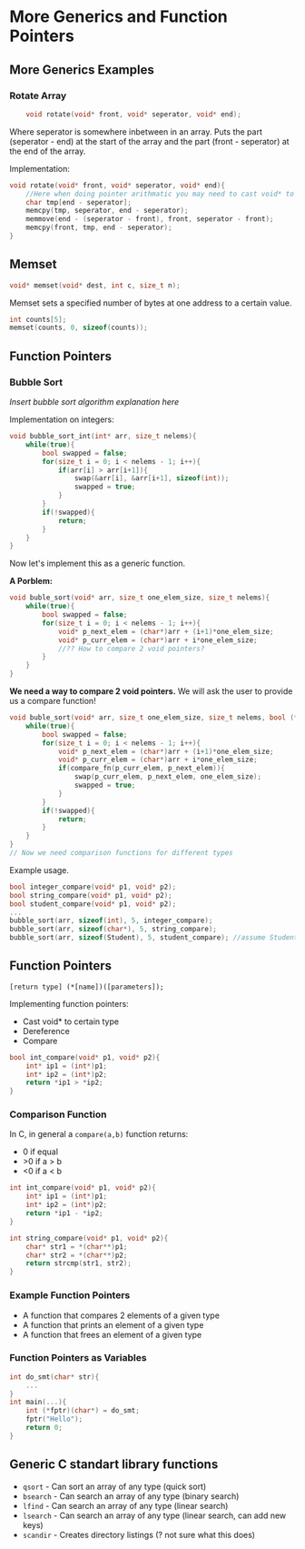 # More Generics and Function Pointers

## More Generics Examples

### Rotate Array

```c
    void rotate(void* front, void* seperator, void* end);
```
Where seperator is somewhere inbetween in an array.
Puts the part (seperator - end) at the start of the array and the part (front - seperator) at the end of the array.

Implementation:
```c
void rotate(void* front, void* seperator, void* end){
    //Here when doing pointer arithmatic you may need to cast void* to char*
    char tmp[end - seperator];
    memcpy(tmp, seperator, end - seperator);
    memmove(end - (seperator - front), front, seperator - front);
    memcpy(front, tmp, end - seperator);
}
```

## Memset

```c
void* memset(void* dest, int c, size_t n);
```
Memset sets a specified number of bytes at one address to a certain value.

```c
int counts[5];
memset(counts, 0, sizeof(counts));
```

## Function Pointers

### Bubble Sort
*Insert bubble sort algorithm explanation here*

Implementation on integers:
```c
void bubble_sort_int(int* arr, size_t nelems){
    while(true){
        bool swapped = false;
        for(size_t i = 0; i < nelems - 1; i++){
            if(arr[i] > arr[i+1]){
                swap(&arr[i], &arr[i+1], sizeof(int));
                swapped = true;
            }
        }
        if(!swapped){
            return;
        }
    }
}
```

Now let's implement this as a generic function.

**A Porblem:**

```c
void buble_sort(void* arr, size_t one_elem_size, size_t nelems){
    while(true){
        bool swapped = false;
        for(size_t i = 0; i < nelems - 1; i++){
            void* p_next_elem = (char*)arr + (i+1)*one_elem_size;
            void* p_curr_elem = (char*)arr + i*one_elem_size;
            //?? How to compare 2 void pointers?
        }
    }
}
```
**We need a way to compare 2 void pointers.**
We will ask the user to provide us a compare function!

```c
void buble_sort(void* arr, size_t one_elem_size, size_t nelems, bool (*compare_fn)(void* a, void* b)){
    while(true){
        bool swapped = false;
        for(size_t i = 0; i < nelems - 1; i++){
            void* p_next_elem = (char*)arr + (i+1)*one_elem_size;
            void* p_curr_elem = (char*)arr + i*one_elem_size;
            if(compare_fn(p_curr_elem, p_next_elem)){
                swap(p_curr_elem, p_next_elem, one_elem_size);
                swapped = true;
            }
        }
        if(!swapped){
            return;
        }
    }
}
// Now we need comparison functions for different types
```
Example usage.
```c
bool integer_compare(void* p1, void* p2);
bool string_compare(void* p1, void* p2);
bool student_compare(void* p1, void* p2);
...
bubble_sort(arr, sizeof(int), 5, integer_compare);
bubble_sort(arr, sizeof(char*), 5, string_compare);
bubble_sort(arr, sizeof(Student), 5, student_compare); //assume Student is a struct
```

## Function Pointers

```
[return type] (*[name])([parameters]);
```

Implementing function pointers:
- Cast void* to certain type
- Dereference
- Compare

```c
bool int_compare(void* p1, void* p2){
    int* ip1 = (int*)p1;
    int* ip2 = (int*)p2;
    return *ip1 > *ip2;
}
```

### Comparison Function
In C, in general a `compare(a,b)` function returns:
- 0 if equal
- \>0 if a > b
- <0 if a < b

```c
int int_compare(void* p1, void* p2){
    int* ip1 = (int*)p1;
    int* ip2 = (int*)p2;
    return *ip1 - *ip2;
}

int string_compare(void* p1, void* p2){
    char* str1 = *(char**)p1;
    char* str2 = *(char**)p2;
    return strcmp(str1, str2);
}
```

### Example Function Pointers

- A function that compares 2 elements of a given type
- A function that prints an element of a given type
- A function that frees an element of a given type

### Function Pointers as Variables

```c
int do_smt(char* str){
    ...
}
int main(...){
    int (*fptr)(char*) = do_smt;
    fptr("Hello");
    return 0;
}
```

## Generic C standart library functions

- `qsort` - Can sort an array of any type (quick sort)
- `bsearch` - Can search an array of any type (binary search)
- `lfind` - Can search an array of any type (linear search)
- `lsearch` - Can search an array of any type (linear search, can add new keys)
- `scandir` - Creates directory listings (? not sure what this does)